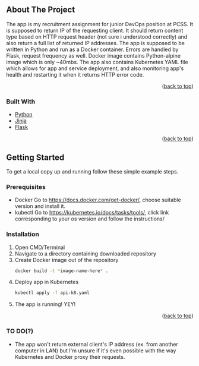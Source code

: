 ## About The Project

The app is my recruitment assignment for junior DevOps position at PCSS. It is supposed to return IP of the requesting client. 
It should return content type based on HTTP request header (not sure i understood correctly) and also return a full list of returned IP addresses.
The app is supposed to be written in Python and run as a Docker container. Errors are handled by Flask, request frequency as well. 
Docker image contains Python-alpine image which is only ~40mbs. The app also contains Kubernetes YAML file which allows for app and service deployment, and also monitoring app's health and restarting it when it returns HTTP error code.


<p align="right">(<a href="#top">back to top</a>)</p>



### Built With

* [Python](https://www.python.org/)
* [Jinja](https://jinja.palletsprojects.com/en/3.0.x/)
* [Flask](https://flask.palletsprojects.com/en/2.0.x/)
<p align="right">(<a href="#top">back to top</a>)</p>



<!-- GETTING STARTED -->
## Getting Started

To get a local copy up and running follow these simple example steps.

### Prerequisites


* Docker
	Go to https://docs.docker.com/get-docker/, choose suitable version and install it.
* kubectl
	Go to https://kubernetes.io/docs/tasks/tools/, click link corresponding to your os version and follow the instructions/
	
### Installation

1. Open CMD/Terminal
2. Navigate to a directory containing downloaded repository
3. Create Docker image out of the repository
	```sh
	docker build -t *image-name-here* .
	```
4. Deploy app in Kubernetes
   ```sh
   kubectl apply -f api-k8.yaml
   ```
5. The app is running! YEY!

<p align="right">(<a href="#top">back to top</a>)</p>

### TO DO(?)

* The app won't return external client's IP address (ex. from another computer in LAN) 
	but I'm unsure if it's even possible with the way Kubernetes and Docker proxy their requests.